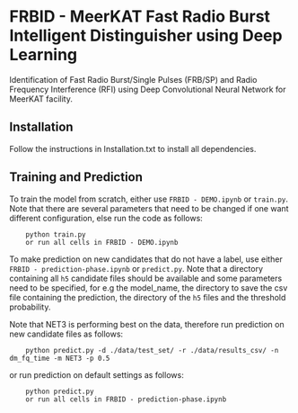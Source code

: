 # FRBID - MeerKAT Fast Radio Burst Intelligent Distinguisher using Deep Learning

Identification of Fast Radio Burst/Single Pulses (FRB/SP) and Radio Frequency Interference (RFI) using Deep Convolutional Neural Network for MeerKAT facility.

Installation
---
Follow the instructions in Installation.txt to install all dependencies.

Training and Prediction
---
To train the model from scratch, either use `FRBID - DEMO.ipynb` or `train.py`. Note that there are several parameters that need to be changed if one want different configuration, else run the code as follows:

        python train.py
        or run all cells in FRBID - DEMO.ipynb

To make prediction on new candidates that do not have a label, use either `FRBID - prediction-phase.ipynb` or `predict.py`. Note that a directory containing all `h5` candidate files should be available and some parameters need to be specified, for e.g the model_name, the directory to save the csv file containing the prediction, the directory of the `h5` files and the threshold probability.

Note that NET3 is performing best on the data, therefore run prediction on new candidate files as follows:

        python predict.py -d ./data/test_set/ -r ./data/results_csv/ -n dm_fq_time -m NET3 -p 0.5              
or run prediction on default settings as follows:
        
        python predict.py
        or run all cells in FRBID - prediction-phase.ipynb
